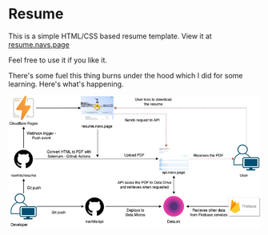 # Resume

This is a simple HTML/CSS based resume template. View it at [resume.navs.page](https://resume.navs.page)

Feel free to use it if you like it.

There's some fuel this thing burns under the hood which I did for some learning. Here's what's happening.

![What's happening under the hood](assets/architecture.jpeg "What's happening under the hood")
